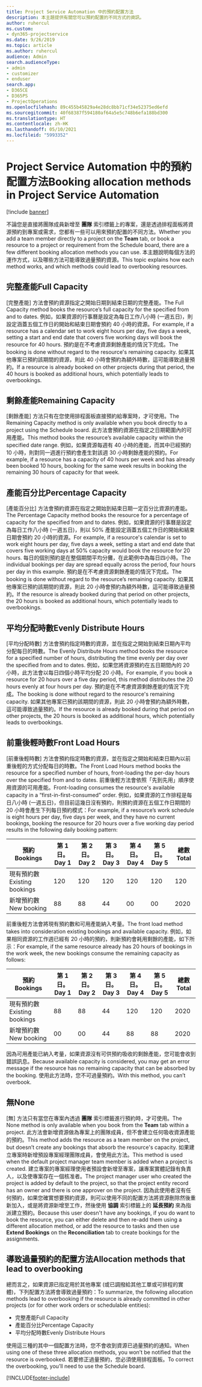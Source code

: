 ```yaml
---
title: Project Service Automation 中的預約配置方法
description: 本主題提供有關您可以預約配置的不同方式的資訊。
author: ruhercul
ms.custom:
- dyn365-projectservice
ms.date: 9/26/2019
ms.topic: article
ms.author: ruhercul
audience: Admin
search.audienceType:
- admin
- customizer
- enduser
search.app:
- D365CE
- D365PS
- ProjectOperations
ms.openlocfilehash: 89c455b45829a4e28dc8bb71cf34e52375ed6efd
ms.sourcegitcommit: 40f68387f594180af64a5e5c748b6efa188bd300
ms.translationtype: HT
ms.contentlocale: zh-HK
ms.lasthandoff: 05/10/2021
ms.locfileid: "5993352"
---
```

# <a name="booking-allocation-methods-in-project-service-automation"></a><span data-ttu-id="1ac9b-103">Project Service Automation 中的預約配置方法</span><span class="sxs-lookup"><span data-stu-id="1ac9b-103">Booking allocation methods in Project Service Automation</span></span>

[!include [banner](../includes/psa-now-project-operations.md)]

<span data-ttu-id="1ac9b-104">不論您是直接將團隊成員新增至 **團隊** 索引標籤上的專案，還是透過排程面板將資源預約到專案或需求，您都有一些可以用來預約配置的不同方法。</span><span class="sxs-lookup"><span data-stu-id="1ac9b-104">Whether you add a team member directly to a project on the **Team** tab, or book a resource to a project or requirement from the Schedule board, there are a few different booking allocation methods you can use.</span></span> <span data-ttu-id="1ac9b-105">本主題說明每個方法的運作方式，以及哪些方法可能導致過量預約資源。</span><span class="sxs-lookup"><span data-stu-id="1ac9b-105">This topic explains how each method works, and which methods could lead to overbooking resources.</span></span>

## <a name="full-capacity"></a><span data-ttu-id="1ac9b-106">完整產能</span><span class="sxs-lookup"><span data-stu-id="1ac9b-106">Full Capacity</span></span> 
<span data-ttu-id="1ac9b-107">[完整產能] 方法會預約資源指定之開始日期到結束日期的完整產能。</span><span class="sxs-lookup"><span data-stu-id="1ac9b-107">The Full Capacity method books the resource’s full capacity for the specified from and to dates.</span></span> <span data-ttu-id="1ac9b-108">例如，如果資源的行事曆是設定為每日工作八小時 (一週五日)，則設定涵蓋五個工作日的開始和結束日期會預約 40 小時的資源。</span><span class="sxs-lookup"><span data-stu-id="1ac9b-108">For example, if a resource has a calendar set to work eight hours per day, five days a week, setting a start and end date that covers five working days will book the resource for 40 hours.</span></span> <span data-ttu-id="1ac9b-109">預約是在不考慮資源剩餘產能的情況下完成。</span><span class="sxs-lookup"><span data-stu-id="1ac9b-109">The booking is done without regard to the resource's remaining capacity.</span></span> <span data-ttu-id="1ac9b-110">如果其他專案已預約該期間的資源，則此 40 小時會預約為額外時數，這可能導致過量預約。</span><span class="sxs-lookup"><span data-stu-id="1ac9b-110">If a resource is already booked on other projects during that period, the 40 hours is booked as additional hours, which potentially leads to overbookings.</span></span>

## <a name="remaining-capacity"></a><span data-ttu-id="1ac9b-111">剩餘產能</span><span class="sxs-lookup"><span data-stu-id="1ac9b-111">Remaining Capacity</span></span>
<span data-ttu-id="1ac9b-112">[剩餘產能] 方法只有在您使用排程面板直接預約給專案時，才可使用。</span><span class="sxs-lookup"><span data-stu-id="1ac9b-112">The Remaining Capacity method is only available when you book directly to a project using the Schedule board.</span></span> <span data-ttu-id="1ac9b-113">此方法會預約資源在指定之日期範圍內的可用產能。</span><span class="sxs-lookup"><span data-stu-id="1ac9b-113">This method books the resource’s available capacity within the specified date range.</span></span> <span data-ttu-id="1ac9b-114">例如，如果資源每週有 40 小時的產能，而其中已經預約 10 小時，則對同一週進行預約會產生對該週 30 小時剩餘產能的預約。</span><span class="sxs-lookup"><span data-stu-id="1ac9b-114">For example, if a resource has a capacity of 40 hours per week and has already been booked 10 hours, booking for the same week results in booking the remaining 30 hours of capacity for that week.</span></span>

## <a name="percentage-capacity"></a><span data-ttu-id="1ac9b-115">產能百分比</span><span class="sxs-lookup"><span data-stu-id="1ac9b-115">Percentage Capacity</span></span>
<span data-ttu-id="1ac9b-116">[產能百分比] 方法會預約資源在指定之開始到結束日期一定百分比資源的產能。</span><span class="sxs-lookup"><span data-stu-id="1ac9b-116">The Percentage Capacity method books the resource for a percentage of capacity for the specified from and to dates.</span></span> <span data-ttu-id="1ac9b-117">例如，如果資源的行事曆是設定為每日工作八小時 (一週五日)，則以 50% 產能設定涵蓋五個工作日的開始和結束日期會預約 20 小時的資源。</span><span class="sxs-lookup"><span data-stu-id="1ac9b-117">For example, if a resource's calendar is set to work eight hours per day, five days a week, setting a start and end date that covers five working days at 50% capacity would book the resource for 20 hours.</span></span> <span data-ttu-id="1ac9b-118">每日的個別預約是在整個期間平均分攤，在此範例中為每日四小時。</span><span class="sxs-lookup"><span data-stu-id="1ac9b-118">The individual bookings per day are spread equally across the period, four hours per day in this example.</span></span> <span data-ttu-id="1ac9b-119">預約是在不考慮資源剩餘產能的情況下完成。</span><span class="sxs-lookup"><span data-stu-id="1ac9b-119">The booking is done without regard to the resource’s remaining capacity.</span></span> <span data-ttu-id="1ac9b-120">如果其他專案已預約該期間的資源，則此 20 小時會預約為額外時數，這可能導致過量預約。</span><span class="sxs-lookup"><span data-stu-id="1ac9b-120">If the resource is already booked during that period on other projects, the 20 hours is booked as additional hours, which potentially leads to overbookings.</span></span>

## <a name="evenly-distribute-hours"></a><span data-ttu-id="1ac9b-121">平均分配時數</span><span class="sxs-lookup"><span data-stu-id="1ac9b-121">Evenly Distribute Hours</span></span>
<span data-ttu-id="1ac9b-122">[平均分配時數] 方法會預約指定時數的資源，並在指定之開始到結束日期內平均分配每日的時數。</span><span class="sxs-lookup"><span data-stu-id="1ac9b-122">The Evenly Distribute Hours method books the resource for a specified number of hours, distributing the time evenly per day over the specified from and to dates.</span></span> <span data-ttu-id="1ac9b-123">例如，如果您將資源預約在五日期間內的 20 小時，此方法會以每日四個小時平均分配 20 小時。</span><span class="sxs-lookup"><span data-stu-id="1ac9b-123">For example, if you book a resource for 20 hours over a five day period, this method distributes the 20 hours evenly at four hours per day.</span></span> <span data-ttu-id="1ac9b-124">預約是在不考慮資源剩餘產能的情況下完成。</span><span class="sxs-lookup"><span data-stu-id="1ac9b-124">The booking is done without regard to the resource's remaining capacity.</span></span> <span data-ttu-id="1ac9b-125">如果其他專案已預約該期間的資源，則此 20 小時會預約為額外時數，這可能導致過量預約。</span><span class="sxs-lookup"><span data-stu-id="1ac9b-125">If the resource is already booked during that period on other projects, the 20 hours is booked as additional hours, which potentially leads to overbookings.</span></span>

## <a name="front-load-hours"></a><span data-ttu-id="1ac9b-126">前重後輕時數</span><span class="sxs-lookup"><span data-stu-id="1ac9b-126">Front Load Hours</span></span>
<span data-ttu-id="1ac9b-127">[前重後輕時數] 方法會預約指定時數的資源，並在指定之開始和結束日期內以前重後輕的方式分配每日的時數。</span><span class="sxs-lookup"><span data-stu-id="1ac9b-127">The Front Load Hours method books the resource for a specified number of hours, front-loading the per-day hours over the specified from and to dates.</span></span> <span data-ttu-id="1ac9b-128">前重後輕方法會依照「先到先用」順序使用資源的可用產能。</span><span class="sxs-lookup"><span data-stu-id="1ac9b-128">Front-loading consumes the resource's available capacity in a “first-in-first-consumed” order.</span></span> <span data-ttu-id="1ac9b-129">例如，如果資源的工作排程是每日八小時 (一週五日)，但目前這幾日沒有預約，則預約資源在五個工作日期間的 20 小時會產生下列每日預約模式：</span><span class="sxs-lookup"><span data-stu-id="1ac9b-129">For example, if a resource’s work schedule is eight hours per day, five days per week, and they have no current bookings, booking the resource for 20 hours over a five working day period results in the following daily booking pattern:</span></span> 

|         <span data-ttu-id="1ac9b-130">預約</span><span class="sxs-lookup"><span data-stu-id="1ac9b-130">Bookings</span></span>          |    <span data-ttu-id="1ac9b-131">第 1 日。</span><span class="sxs-lookup"><span data-stu-id="1ac9b-131">Day 1</span></span>    |    <span data-ttu-id="1ac9b-132">第 2 日。</span><span class="sxs-lookup"><span data-stu-id="1ac9b-132">Day 2</span></span>    |    <span data-ttu-id="1ac9b-133">第 3 日。</span><span class="sxs-lookup"><span data-stu-id="1ac9b-133">Day 3</span></span>    |    <span data-ttu-id="1ac9b-134">第 4 日。</span><span class="sxs-lookup"><span data-stu-id="1ac9b-134">Day 4</span></span>    |    <span data-ttu-id="1ac9b-135">第 5 日。</span><span class="sxs-lookup"><span data-stu-id="1ac9b-135">Day 5</span></span>    |    <span data-ttu-id="1ac9b-136">總數</span><span class="sxs-lookup"><span data-stu-id="1ac9b-136">Total</span></span>    |
|---------------------------|-------------|-------------|-------------|-------------|-------------|-------------|
|    <span data-ttu-id="1ac9b-137">現有預約數</span><span class="sxs-lookup"><span data-stu-id="1ac9b-137">Existing   bookings</span></span>    |    <span data-ttu-id="1ac9b-138">12</span><span class="sxs-lookup"><span data-stu-id="1ac9b-138">0</span></span>        |    <span data-ttu-id="1ac9b-139">12</span><span class="sxs-lookup"><span data-stu-id="1ac9b-139">0</span></span>        |    <span data-ttu-id="1ac9b-140">12</span><span class="sxs-lookup"><span data-stu-id="1ac9b-140">0</span></span>        |    <span data-ttu-id="1ac9b-141">12</span><span class="sxs-lookup"><span data-stu-id="1ac9b-141">0</span></span>        |    <span data-ttu-id="1ac9b-142">12</span><span class="sxs-lookup"><span data-stu-id="1ac9b-142">0</span></span>        |    <span data-ttu-id="1ac9b-143">12</span><span class="sxs-lookup"><span data-stu-id="1ac9b-143">0</span></span>        |
|    <span data-ttu-id="1ac9b-144">新增預約數</span><span class="sxs-lookup"><span data-stu-id="1ac9b-144">New   booking</span></span>          |    <span data-ttu-id="1ac9b-145">8</span><span class="sxs-lookup"><span data-stu-id="1ac9b-145">8</span></span>        |    <span data-ttu-id="1ac9b-146">8</span><span class="sxs-lookup"><span data-stu-id="1ac9b-146">8</span></span>        |    <span data-ttu-id="1ac9b-147">4</span><span class="sxs-lookup"><span data-stu-id="1ac9b-147">4</span></span>        |    <span data-ttu-id="1ac9b-148">0</span><span class="sxs-lookup"><span data-stu-id="1ac9b-148">0</span></span>        |    <span data-ttu-id="1ac9b-149">0</span><span class="sxs-lookup"><span data-stu-id="1ac9b-149">0</span></span>        |    <span data-ttu-id="1ac9b-150">20</span><span class="sxs-lookup"><span data-stu-id="1ac9b-150">20</span></span>       |

<span data-ttu-id="1ac9b-151">前重後輕方法會將現有預約數和可用產能納入考量。</span><span class="sxs-lookup"><span data-stu-id="1ac9b-151">The front load method takes into consideration existing bookings and available capacity.</span></span> <span data-ttu-id="1ac9b-152">例如，如果相同資源的工作週已經有 20 小時的預約，則新預約會耗用剩餘的產能，如下所示：</span><span class="sxs-lookup"><span data-stu-id="1ac9b-152">For example, if the same resource already has 20 hours of bookings in the work week, the new bookings consume the remaining capacity as follows:</span></span>

|   <span data-ttu-id="1ac9b-153">預約</span><span class="sxs-lookup"><span data-stu-id="1ac9b-153">Bookings</span></span>          | <span data-ttu-id="1ac9b-154">第 1 日。</span><span class="sxs-lookup"><span data-stu-id="1ac9b-154">Day 1</span></span> | <span data-ttu-id="1ac9b-155">第 2 日。</span><span class="sxs-lookup"><span data-stu-id="1ac9b-155">Day 2</span></span> | <span data-ttu-id="1ac9b-156">第 3 日。</span><span class="sxs-lookup"><span data-stu-id="1ac9b-156">Day 3</span></span> | <span data-ttu-id="1ac9b-157">第 4 日。</span><span class="sxs-lookup"><span data-stu-id="1ac9b-157">Day 4</span></span> | <span data-ttu-id="1ac9b-158">第 5 日。</span><span class="sxs-lookup"><span data-stu-id="1ac9b-158">Day 5</span></span> | <span data-ttu-id="1ac9b-159">總數</span><span class="sxs-lookup"><span data-stu-id="1ac9b-159">Total</span></span> |
|---------------------|-------|-------|-------|-------|-------|-------|
| <span data-ttu-id="1ac9b-160">現有預約數</span><span class="sxs-lookup"><span data-stu-id="1ac9b-160">Existing   bookings</span></span> | <span data-ttu-id="1ac9b-161">8</span><span class="sxs-lookup"><span data-stu-id="1ac9b-161">8</span></span>     | <span data-ttu-id="1ac9b-162">8</span><span class="sxs-lookup"><span data-stu-id="1ac9b-162">8</span></span>     | <span data-ttu-id="1ac9b-163">4</span><span class="sxs-lookup"><span data-stu-id="1ac9b-163">4</span></span>     | <span data-ttu-id="1ac9b-164">12</span><span class="sxs-lookup"><span data-stu-id="1ac9b-164">0</span></span>     | <span data-ttu-id="1ac9b-165">12</span><span class="sxs-lookup"><span data-stu-id="1ac9b-165">0</span></span>     | <span data-ttu-id="1ac9b-166">20</span><span class="sxs-lookup"><span data-stu-id="1ac9b-166">20</span></span>    |
| <span data-ttu-id="1ac9b-167">新增預約數</span><span class="sxs-lookup"><span data-stu-id="1ac9b-167">New   booking</span></span>       | <span data-ttu-id="1ac9b-168">0</span><span class="sxs-lookup"><span data-stu-id="1ac9b-168">0</span></span>     | <span data-ttu-id="1ac9b-169">0</span><span class="sxs-lookup"><span data-stu-id="1ac9b-169">0</span></span>     | <span data-ttu-id="1ac9b-170">4</span><span class="sxs-lookup"><span data-stu-id="1ac9b-170">4</span></span>     | <span data-ttu-id="1ac9b-171">8</span><span class="sxs-lookup"><span data-stu-id="1ac9b-171">8</span></span>     | <span data-ttu-id="1ac9b-172">8</span><span class="sxs-lookup"><span data-stu-id="1ac9b-172">8</span></span>     | <span data-ttu-id="1ac9b-173">20</span><span class="sxs-lookup"><span data-stu-id="1ac9b-173">20</span></span>    |

<span data-ttu-id="1ac9b-174">因為可用產能已納入考量，如果資源沒有可供預約吸收的剩餘產能，您可能會收到錯誤訊息。</span><span class="sxs-lookup"><span data-stu-id="1ac9b-174">Because available capacity is considered, you may get an error message if the resource has no remaining capacity that can be absorbed by the booking.</span></span> <span data-ttu-id="1ac9b-175">使用此方法時，您不可過量預約。</span><span class="sxs-lookup"><span data-stu-id="1ac9b-175">With this method, you can’t overbook.</span></span>

## <a name="none"></a><span data-ttu-id="1ac9b-176">無</span><span class="sxs-lookup"><span data-stu-id="1ac9b-176">None</span></span>
<span data-ttu-id="1ac9b-177">[無] 方法只有當您在專案內透過 **團隊** 索引標籤進行預約時，才可使用。</span><span class="sxs-lookup"><span data-stu-id="1ac9b-177">The None method is only available when you book from the **Team** tab within a project.</span></span> <span data-ttu-id="1ac9b-178">此方法會新增資源做為專案上的團隊成員，但不會建立任何吸收資源產能的預約。</span><span class="sxs-lookup"><span data-stu-id="1ac9b-178">This method adds the resource as a team member on the project, but doesn’t create any bookings that absorb the resource's capacity.</span></span> <span data-ttu-id="1ac9b-179">如果建立專案時新增預設專案經理團隊成員，會使用此方法。</span><span class="sxs-lookup"><span data-stu-id="1ac9b-179">This method is used when the default project manager team member is added when a project is created.</span></span> <span data-ttu-id="1ac9b-180">建立專案的專案經理使用者預設會新增至專案，讓專案實體記錄有負責人，以及使專案存在一個核准者。</span><span class="sxs-lookup"><span data-stu-id="1ac9b-180">The project manager user who created the project is added by default to the project, so that the project entity record has an owner and there is one approver on the project.</span></span> <span data-ttu-id="1ac9b-181">因為此使用者沒有任何預約，如果您確實想要預約資源，則可以使用不同的配置方法將資源刪除然後重新加入，或是將資源新增至工作，然後使用 **協調** 索引標籤上的 **延長預約** 來為指派建立預約。</span><span class="sxs-lookup"><span data-stu-id="1ac9b-181">Because this user doesn't have any bookings, if you do want to book the resource, you can either delete and then re-add them using a different allocation method, or add the resource to tasks and then use **Extend Bookings** on the **Reconciliation** tab to create bookings for the assignments.</span></span>

## <a name="allocation-methods-that-lead-to-overbooking"></a><span data-ttu-id="1ac9b-182">導致過量預約的配置方法</span><span class="sxs-lookup"><span data-stu-id="1ac9b-182">Allocation methods that lead to overbooking</span></span>
<span data-ttu-id="1ac9b-183">總而言之，如果資源已指定用於其他專案 (或已調撥給其他工單或可排程的實體)，下列配置方法將會導致過量預約：</span><span class="sxs-lookup"><span data-stu-id="1ac9b-183">To summarize, the following allocation methods lead to overbooking if the resource is already committed in other projects (or for other work orders or schedulable entities):</span></span>

- <span data-ttu-id="1ac9b-184">完整產能</span><span class="sxs-lookup"><span data-stu-id="1ac9b-184">Full Capacity</span></span>
- <span data-ttu-id="1ac9b-185">產能百分比</span><span class="sxs-lookup"><span data-stu-id="1ac9b-185">Percentage Capacity</span></span>
- <span data-ttu-id="1ac9b-186">平均分配時數</span><span class="sxs-lookup"><span data-stu-id="1ac9b-186">Evenly Distribute Hours</span></span>

<span data-ttu-id="1ac9b-187">使用這三種的其中一個配置方法時，您不會收到資源已過量預約的通知。</span><span class="sxs-lookup"><span data-stu-id="1ac9b-187">When using one of these three allocation methods, you won’t be notified that the resource is overbooked.</span></span> <span data-ttu-id="1ac9b-188">若要修正過量預約，您必須使用排程面板。</span><span class="sxs-lookup"><span data-stu-id="1ac9b-188">To correct the overbooking, you’ll need to use the Schedule board.</span></span>


[!INCLUDE[footer-include](../includes/footer-banner.md)]